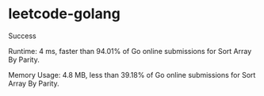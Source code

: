 # leetcode-golang

Success

Runtime: 4 ms, faster than 94.01% of Go online submissions for Sort Array By Parity.

Memory Usage: 4.8 MB, less than 39.18% of Go online submissions for Sort Array By Parity.
